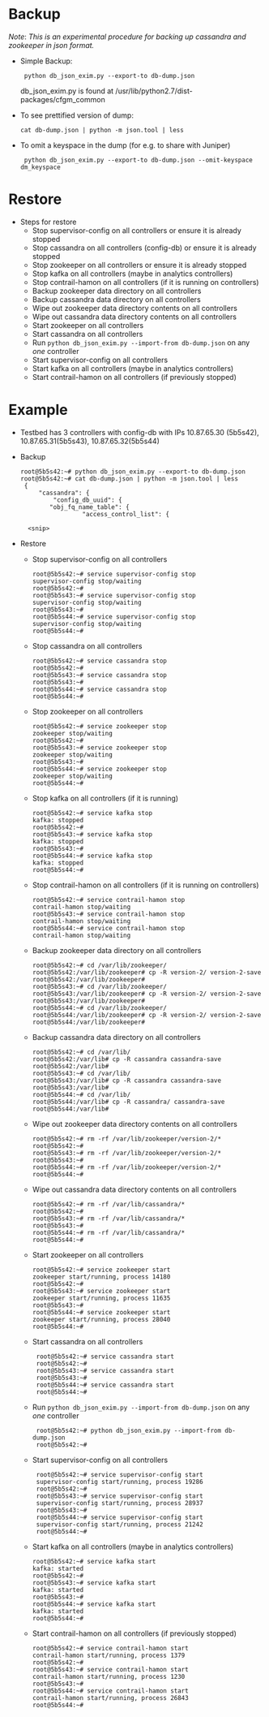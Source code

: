 # Backup

_Note_: _This is an experimental procedure for backing up cassandra and zookeeper in json format._

* Simple Backup:

       python db_json_exim.py --export-to db-dump.json

  db_json_exim.py is found at /usr/lib/python2.7/dist-packages/cfgm_common

* To see prettified version of dump:

      cat db-dump.json | python -m json.tool | less

* To omit a keyspace in the dump (for e.g. to share with Juniper)

       python db_json_exim.py --export-to db-dump.json --omit-keyspace dm_keyspace
     
# Restore

* Steps for restore
  - Stop supervisor-config on all controllers or ensure it is already stopped
  - Stop cassandra on all controllers (config-db) or ensure it is already stopped
  - Stop zookeeper on all controllers or ensure it is already stopped
  - Stop kafka on all controllers (maybe in analytics controllers)
  - Stop contrail-hamon on all controllers (if it is running on controllers)
  - Backup zookeeper data directory on all controllers
  - Backup cassandra data directory on all controllers
  - Wipe out zookeeper data directory contents on all controllers
  - Wipe out cassandra data directory contents on all controllers
  - Start zookeeper on all controllers
  - Start cassandra on all controllers
  - Run `python db_json_exim.py --import-from db-dump.json` on any *one* controller
  - Start supervisor-config on all controllers
  - Start kafka on all controllers (maybe in analytics controllers)
  - Start contrail-hamon on all controllers (if previously stopped)

  
# Example

* Testbed has 3 controllers with config-db with IPs 10.87.65.30 (5b5s42), 10.87.65.31(5b5s43), 10.87.65.32(5b5s44)

* Backup

      root@5b5s42:~# python db_json_exim.py --export-to db-dump.json
      root@5b5s42:~# cat db-dump.json | python -m json.tool | less
       {
           "cassandra": {
               "config_db_uuid": {
              "obj_fq_name_table": {
                       "access_control_list": {
                       
        <snip>
 
 * Restore
 
   - Stop supervisor-config on all controllers
   
         root@5b5s42:~# service supervisor-config stop
         supervisor-config stop/waiting
         root@5b5s42:~#
         root@5b5s43:~# service supervisor-config stop
         supervisor-config stop/waiting
         root@5b5s43:~#
         root@5b5s44:~# service supervisor-config stop
         supervisor-config stop/waiting
         root@5b5s44:~#
         
    - Stop cassandra on all controllers
    
          root@5b5s42:~# service cassandra stop
          root@5b5s42:~#
          root@5b5s43:~# service cassandra stop
          root@5b5s43:~#
          root@5b5s44:~# service cassandra stop
          root@5b5s44:~#
          
     - Stop zookeeper on all controllers
     
           root@5b5s42:~# service zookeeper stop
           zookeeper stop/waiting
           root@5b5s42:~#
           root@5b5s43:~# service zookeeper stop
           zookeeper stop/waiting
           root@5b5s43:~#
           root@5b5s44:~# service zookeeper stop
           zookeeper stop/waiting
           root@5b5s44:~#

      - Stop kafka on all controllers (if it is running)

            root@5b5s42:~# service kafka stop
            kafka: stopped
            root@5b5s42:~#
            root@5b5s43:~# service kafka stop
            kafka: stopped
            root@5b5s43:~#
            root@5b5s44:~# service kafka stop
            kafka: stopped
            root@5b5s44:~#

      - Stop contrail-hamon on all controllers (if it is running on controllers)

            root@5b5s42:~# service contrail-hamon stop
            contrail-hamon stop/waiting
            root@5b5s43:~# service contrail-hamon stop
            contrail-hamon stop/waiting
            root@5b5s44:~# service contrail-hamon stop
            contrail-hamon stop/waiting

      - Backup zookeeper data directory on all controllers

            root@5b5s42:~# cd /var/lib/zookeeper/
            root@5b5s42:/var/lib/zookeeper# cp -R version-2/ version-2-save
            root@5b5s42:/var/lib/zookeeper#
            root@5b5s43:~# cd /var/lib/zookeeper/
            root@5b5s43:/var/lib/zookeeper# cp -R version-2/ version-2-save
            root@5b5s43:/var/lib/zookeeper#
            root@5b5s44:~# cd /var/lib/zookeeper/
            root@5b5s44:/var/lib/zookeeper# cp -R version-2/ version-2-save
            root@5b5s44:/var/lib/zookeeper#
            
      - Backup cassandra data directory on all controllers
      
            root@5b5s42:~# cd /var/lib/
            root@5b5s42:/var/lib# cp -R cassandra cassandra-save
            root@5b5s42:/var/lib#
            root@5b5s43:~# cd /var/lib/
            root@5b5s43:/var/lib# cp -R cassandra cassandra-save
            root@5b5s43:/var/lib#
            root@5b5s44:~# cd /var/lib/
            root@5b5s44:/var/lib# cp -R cassandra/ cassandra-save
            root@5b5s44:/var/lib#
            
      - Wipe out zookeeper data directory contents on all controllers
       
            root@5b5s42:~# rm -rf /var/lib/zookeeper/version-2/*
            root@5b5s42:~#
            root@5b5s43:~# rm -rf /var/lib/zookeeper/version-2/*
            root@5b5s43:~#
            root@5b5s44:~# rm -rf /var/lib/zookeeper/version-2/*
            root@5b5s44:~#
            
      - Wipe out cassandra data directory contents on all controllers
      
            root@5b5s42:~# rm -rf /var/lib/cassandra/*
            root@5b5s42:~#
            root@5b5s43:~# rm -rf /var/lib/cassandra/*
            root@5b5s43:~#
            root@5b5s44:~# rm -rf /var/lib/cassandra/*
            root@5b5s44:~#
            
      - Start zookeeper on all controllers

            root@5b5s42:~# service zookeeper start
            zookeeper start/running, process 14180
            root@5b5s42:~#
            root@5b5s43:~# service zookeeper start
            zookeeper start/running, process 11635
            root@5b5s43:~#
            root@5b5s44:~# service zookeeper start
            zookeeper start/running, process 28040
            root@5b5s44:~#
            
     - Start cassandra on all controllers
     
            root@5b5s42:~# service cassandra start
            root@5b5s42:~#
            root@5b5s43:~# service cassandra start
            root@5b5s43:~#
            root@5b5s44:~# service cassandra start
            root@5b5s44:~#


     - Run `python db_json_exim.py --import-from db-dump.json` on any *one* controller
     
            root@5b5s42:~# python db_json_exim.py --import-from db-dump.json
            root@5b5s42:~#
            
     - Start supervisor-config on all controllers

            root@5b5s42:~# service supervisor-config start
            supervisor-config start/running, process 19286
            root@5b5s42:~#
            root@5b5s43:~# service supervisor-config start
            supervisor-config start/running, process 28937
            root@5b5s43:~#
            root@5b5s44:~# service supervisor-config start
            supervisor-config start/running, process 21242
            root@5b5s44:~#
            
      - Start kafka on all controllers (maybe in analytics controllers)

            root@5b5s42:~# service kafka start
            kafka: started
            root@5b5s42:~#
            root@5b5s43:~# service kafka start
            kafka: started
            root@5b5s43:~#
            root@5b5s44:~# service kafka start
            kafka: started
            root@5b5s44:~#
            
      - Start contrail-hamon on all controllers (if previously stopped)

            root@5b5s42:~# service contrail-hamon start
            contrail-hamon start/running, process 1379
            root@5b5s42:~#
            root@5b5s43:~# service contrail-hamon start
            contrail-hamon start/running, process 1230
            root@5b5s43:~#
            root@5b5s44:~# service contrail-hamon start
            contrail-hamon start/running, process 26843
            root@5b5s44:~#

     